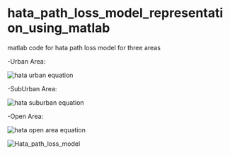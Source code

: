 # hata_path_loss_model_representation_using_matlab
matlab code for hata path loss model for three areas

-Urban Area:


![hata urban equation](https://user-images.githubusercontent.com/108411357/192647252-20489e4d-5714-40c5-a1d6-15ab64b553be.png)




-SubUrban Area:


![hata suburban equation](https://user-images.githubusercontent.com/108411357/192647367-49a237c0-d7ec-4dad-a974-76cb1a29f7a0.png)




-Open Area:


![hata open area equation](https://user-images.githubusercontent.com/108411357/192647449-b008f69c-2b2a-400f-8ab7-971f33f7be03.png)






![Hata_path_loss_model](https://user-images.githubusercontent.com/108411357/192646866-342dbee1-ccba-46dd-b9d2-37ab8ca3b3f4.png)

